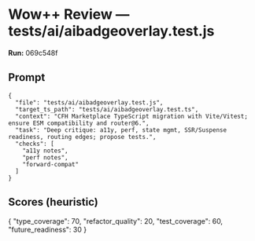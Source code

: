 # Wow++ Review — tests/ai/aibadgeoverlay.test.js

**Run:** 069c548f

## Prompt

```
{
  "file": "tests/ai/aibadgeoverlay.test.js",
  "target_ts_path": "tests/ai/aibadgeoverlay.test.ts",
  "context": "CFH Marketplace TypeScript migration with Vite/Vitest; ensure ESM compatibility and router@6.",
  "task": "Deep critique: a11y, perf, state mgmt, SSR/Suspense readiness, routing edges; propose tests.",
  "checks": [
    "a11y notes",
    "perf notes",
    "forward-compat"
  ]
}
```

## Scores (heuristic)

{
  "type_coverage": 70,
  "refactor_quality": 20,
  "test_coverage": 60,
  "future_readiness": 30
}
